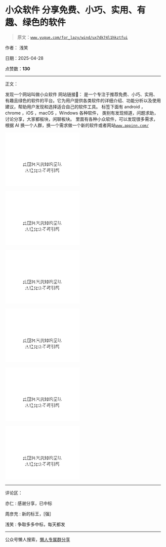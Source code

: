 # 小众软件 分享免费、小巧、实用、有趣、绿色的软件

> 原文：[`www.yuque.com/for_lazy/wind/ux7dk74l1hkztfui`](https://www.yuque.com/for_lazy/wind/ux7dk74l1hkztfui)

作者： 浅笑

日期：2025-04-28

点赞数：**130**

* * *

正文：

发现一个网站叫做小众软件 网站链接🔗：
是一个专注于推荐免费、小巧、实用、有趣且绿色的软件的平台。它为用户提供各类软件的详细介绍、功能分析以及使用建议，帮助用户发现和选择适合自己的软件工具。
标签下面有 android ，chrome ，iOS ，macOS ，Windows 各种软件， 类别有发现频道，问题求助，讨论分享，大家都板块，闲聊板块。
里面有各种小众软件，可以发现很多需求，根据 AI
换一个人群，换一个需求做一个新的软件或者网站[`www.appinn.com/`](https://www.appinn.com/)

![](img/c29453f5d6efb9a09d2d7a1a77e31e09.png "None")

![](img/0c1bc18c6e7c524611206d37dce0c8dc.png "None")

![](img/ca3057a73320a9065c8418f0d09324f9.png "None")

![](img/e8857090354ef67b06707aa7a2adfc17.png "None")

![](img/ae060d90adf2e23842e2323687cb99a0.png "None")

![](img/268462d006194b04d0f6426347ee6715.png "None")

* * *

评论区：

亦仁 : 感谢分享，已中标

周彦充 : 新的标王，[强]

浅笑 : 争取多多中标，每天都发

* * *

公众号懒人搜索，[懒人专属群分享](https://lazybook.fun/#/blog/group)
